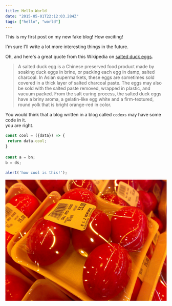 ```yaml
---
title: Hello World
date: "2015-05-01T22:12:03.284Z"
tags: ["hello", "world"]
---
```


This is my first post on my new fake blog! How exciting!

I'm sure I'll write a lot more interesting things in the future.

Oh, and here's a great quote from this Wikipedia on
[salted duck eggs](http://en.wikipedia.org/wiki/Salted_duck_egg).

> A salted duck egg is a Chinese preserved food product made by soaking duck
> eggs in brine, or packing each egg in damp, salted charcoal. In Asian
> supermarkets, these eggs are sometimes sold covered in a thick layer of salted
> charcoal paste. The eggs may also be sold with the salted paste removed,
> wrapped in plastic, and vacuum packed. From the salt curing process, the
> salted duck eggs have a briny aroma, a gelatin-like egg white and a
> firm-textured, round yolk that is bright orange-red in color.

You would think that a blog written in a blog called `codexs` may have some code in it.   
you are right.

```javascript
const cool = ({data}) => {
 return data.cool;
}

const a = bn;
b = ds;
```

```js:title=example-file.js
alert('how cool is this!');
```

![Chinese Salty Egg](./salty_egg.jpg)
